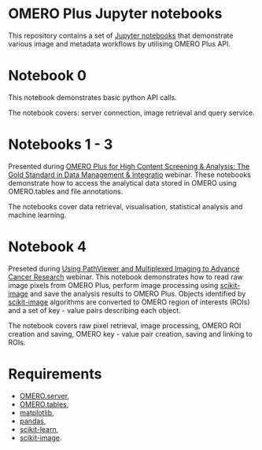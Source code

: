 # OMERO Plus Jupyter notebooks

This repository contains a set of [Jupyter notebooks](http://jupyter.org/) that demonstrate various image and metadata workflows by utilising OMERO Plus API.

Notebook 0
==========

This notebook demonstrates basic python API calls.

The notebook covers: server connection, image retrieval and query service.

Notebooks 1 - 3
================

Presented during [OMERO Plus for High Content Screening & Analysis: The Gold Standard in Data Management & Integratio](http://glencoesoftware.com/webinars.html#omero-plus-for-hcs) webinar.
These notebooks demonstrate how to access the analytical data stored in OMERO using OMERO.tables and file annotations.

The notebooks cover data retrieval, visualisation, statistical analysis and machine learning.

Notebook 4
==========

Preseted during [Using PathViewer and Multiplexed Imaging to Advance Cancer Research](http://glencoesoftware.com/webinars.html#pathviewer-multiplexed-imaging) webinar.
This notebook demonstrates how to read raw image pixels from OMERO Plus, perform image processing using [scikit-image](http://scikit-image.org/) and save the analysis results to OMERO Plus. Objects identified by [scikit-image](http://scikit-image.org/) algorithms are converted to OMERO region of interests (ROIs) and a set of key - value pairs describing each object.

The notebook covers raw pixel retrieval, image processing, OMERO ROI creation and saving, OMERO key - value pair creation, saving and linking to ROIs.

Requirements
============

 * [OMERO.server](http://www.openmicroscopy.org/site/products/omero),
 * [OMERO.tables](https://www.openmicroscopy.org/site/support/omero5.2/sysadmins/server-tables.html),
 * [matplotlib](http://matplotlib.org/),
 * [pandas](http://pandas.pydata.org/),
 * [scikit-learn](http://scikit-learn.org/),
 * [scikit-image](http://scikit-image.org/).
